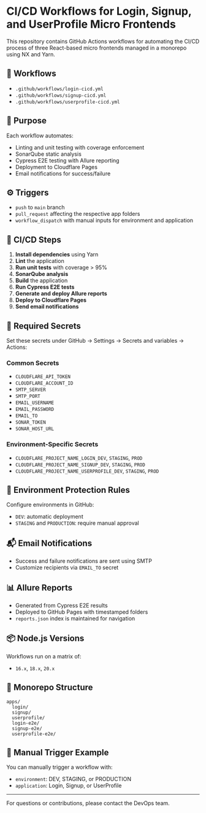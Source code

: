 
# CI/CD Workflows for Login, Signup, and UserProfile Micro Frontends

This repository contains GitHub Actions workflows for automating the CI/CD process of three React-based micro frontends managed in a monorepo using NX and Yarn.

## 📁 Workflows
- `.github/workflows/login-cicd.yml`
- `.github/workflows/signup-cicd.yml`
- `.github/workflows/userprofile-cicd.yml`

## 🚀 Purpose
Each workflow automates:
- Linting and unit testing with coverage enforcement
- SonarQube static analysis
- Cypress E2E testing with Allure reporting
- Deployment to Cloudflare Pages
- Email notifications for success/failure

## ⚙️ Triggers
- `push` to `main` branch
- `pull_request` affecting the respective app folders
- `workflow_dispatch` with manual inputs for environment and application

## 🧪 CI/CD Steps
1. **Install dependencies** using Yarn
2. **Lint** the application
3. **Run unit tests** with coverage > 95%
4. **SonarQube analysis**
5. **Build** the application
6. **Run Cypress E2E tests**
7. **Generate and deploy Allure reports**
8. **Deploy to Cloudflare Pages**
9. **Send email notifications**

## 🔐 Required Secrets
Set these secrets under GitHub → Settings → Secrets and variables → Actions:

### Common Secrets
- `CLOUDFLARE_API_TOKEN`
- `CLOUDFLARE_ACCOUNT_ID`
- `SMTP_SERVER`
- `SMTP_PORT`
- `EMAIL_USERNAME`
- `EMAIL_PASSWORD`
- `EMAIL_TO`
- `SONAR_TOKEN`
- `SONAR_HOST_URL`

### Environment-Specific Secrets
- `CLOUDFLARE_PROJECT_NAME_LOGIN_DEV`, `STAGING`, `PROD`
- `CLOUDFLARE_PROJECT_NAME_SIGNUP_DEV`, `STAGING`, `PROD`
- `CLOUDFLARE_PROJECT_NAME_USERPROFILE_DEV`, `STAGING`, `PROD`

## 🔐 Environment Protection Rules
Configure environments in GitHub:
- `DEV`: automatic deployment
- `STAGING` and `PRODUCTION`: require manual approval

## 📬 Email Notifications
- Success and failure notifications are sent using SMTP
- Customize recipients via `EMAIL_TO` secret

## 📊 Allure Reports
- Generated from Cypress E2E results
- Deployed to GitHub Pages with timestamped folders
- `reports.json` index is maintained for navigation

## 📦 Node.js Versions
Workflows run on a matrix of:
- `16.x`, `18.x`, `20.x`

## 🧩 Monorepo Structure
```
apps/
  login/
  signup/
  userprofile/
  login-e2e/
  signup-e2e/
  userprofile-e2e/
```

## 📝 Manual Trigger Example
You can manually trigger a workflow with:
- `environment`: DEV, STAGING, or PRODUCTION
- `application`: Login, Signup, or UserProfile

---
For questions or contributions, please contact the DevOps team.

